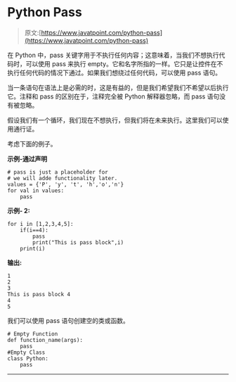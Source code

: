 # Python Pass

> 原文:[https://www.javatpoint.com/python-pass](https://www.javatpoint.com/python-pass)

在 Python 中，pass 关键字用于不执行任何内容；这意味着，当我们不想执行代码时，可以使用 pass 来执行 empty。它和名字所指的一样。它只是让控件在不执行任何代码的情况下通过。如果我们想绕过任何代码，可以使用 pass 语句。

当一条语句在语法上是必需的时，这是有益的，但是我们希望我们不希望以后执行它。注释和 pass 的区别在于，注释完全被 Python 解释器忽略，而 pass 语句没有被忽略。

假设我们有一个循环，我们现在不想执行，但我们将在未来执行。这里我们可以使用通行证。

考虑下面的例子。

**示例-通过声明**

```
# pass is just a placeholder for
# we will adde functionality later.
values = {'P', 'y', 't', 'h','o','n'}
for val in values:
    pass

```

**示例- 2:**

```
for i in [1,2,3,4,5]: 
    if(i==4):
        pass
        print("This is pass block",i)
    print(i)

```

**输出:**

```
1
2
3
This is pass block 4
4
5

```

我们可以使用 pass 语句创建空的类或函数。

```
# Empty Function
def function_name(args):
    pass
#Empty Class
class Python:
    pass

```

* * *